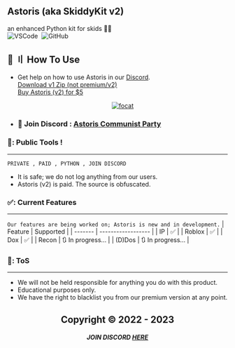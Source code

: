 ## Astoris (aka SkiddyKit v2)
an enhanced Python kit for skids 🤡🤡  
![VSCode](https://img.shields.io/badge/-Visual_Studio_Code-05122A?style=for-the-badge&logo=VisualStudioCode)&nbsp;
![GitHub](https://img.shields.io/badge/-GitHub-05122A?style=for-the-badge&logo=github)&nbsp;




## 🔎 〢 How To Use 
- Get help on how to use Astoris in our [Discord](https://discord.gg/ZfJAbteux7).  
[Download v1 Zip (not premium/v2)](https://github.com/Code1Tech/SkiddyKit/archive/refs/heads/main.zip)  
[Buy Astoris (v2) for $5](https://discord.gg/ZfJAbteux7)

  <p align="center">
    <a href="https://discord.com/users/676960182621962271">
        <img title="focat" alt="focat" src="https://discord.c99.nl/widget/theme-4/676960182621962271.png"/>
    </a>
</p> 
 
- ### 💬 Join Discord : [Astoris Communist Party](https://discord.gg/ZfJAbteux7) 

### 📌: Public Tools !
----
`PRIVATE , PAID , PYTHON , JOIN DISCORD`

- It is safe; we do not log anything from our users.
- Astoris (v2) is paid. The source is obfuscated.


### ✅: Current Features
----
`Our features are being worked on; Astoris is new and in development.`
| Feature | Supported          |
| ------- | ------------------ |
| IP      | :white_check_mark: |
| Roblox  | :white_check_mark: |
| Dox     | :white_check_mark: |
| Recon   | 🔃 In progress... |
| (D)Dos  | 🔃 In progress... |

### 🛑: ToS 
----
- We will not be held responsible for anything you do with this product.  
- Educational purposes only.
- We have the right to blacklist you from our premium version at any point.


<h2 align="center"> Copyright © 2022 - 2023

##### <p align="center">  JOIN DISCORD [HERE](https://discord.gg/ZfJAbteux7)

